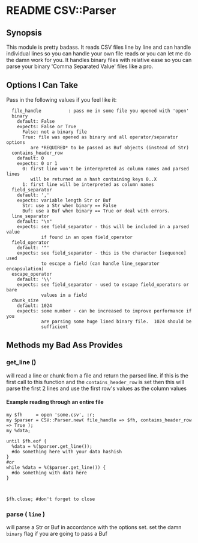 # README CSV::Parser

## Synopsis
This module is pretty badass.  It reads CSV files line by line and can handle individual lines so you can handle your own file reads or you can let me do the damn work for you.  It handles binary files with relative ease so you can parse your binary 'Comma Separated Value' files like a pro.

## Options I Can Take

Pass in the following values if you feel like it:
```
  file_handle          : pass me in some file you opened with 'open'
  binary              
    default: False
    expects: False or True  
      False: not a binary file
      True: file was opened as binary and all operator/separator options
         are *REQUIRED* to be passed as Buf objects (instead of Str)
  contains_header_row
    default: 0
    expects: 0 or 1
      0: first line won't be interepreted as column names and parsed lines
         will be returned as a hash containing keys 0..X
      1: first line will be interpreted as column names
  field_separator      
    default: ','
    expects: variable length Str or Buf
      Str: use a Str when binary == False
      Buf: use a Buf when binary == True or deal with errors.
  line_separator
    default: "\n"
    expects: see field_separator - this will be included in a parsed value 
             if found in an open field_operator
  field_operator
    default: '"'
    expects: see field_separator - this is the character [sequence] used
             to escape a field (can handle line_separator encapsulation)
  escape_operator
    default: '\\'
    expects: see field_separator - used to escape field_operators or bare
             values in a field
  chunk_size
    default: 1024
    expects: some number - can be increased to improve performance if you 
             are parsing some huge lined binary file.  1024 should be 
             sufficient 
```

## Methods my Bad Ass Provides

### get\_line ()
will read a line or chunk from a file and return the parsed line.  if this is the first call to this function and the ```contains_header_row``` is set then this will parse the first 2 lines and use the first row's values as the column values

#### Example reading through an entire file
```perl6
my $fh     = open 'some.csv', :r;
my $parser = CSV::Parser.new( file_handle => $fh, contains_header_row => True );
my %data;

until $fh.eof {
  %data = %($parser.get_line());
  #do something here with your data hashish
}
#or
while %data = %($parser.get_line()) {
  #do something with data here 
}



$fh.close; #don't forget to close
```

### parse ( ```line``` )
will parse a Str or Buf in accordance with the options set.  set the damn ```binary``` flag if you are going to pass a Buf


